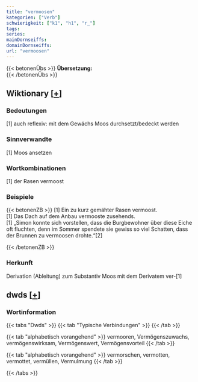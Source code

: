 ```yaml
---
title: "vermoosen"
kategorien: ["Verb"]
schwierigkeit: ["k1", "h1", "r_"]
tags:
series:
mainDornseiffs:
domainDornseiffs:
url: "vermoosen"
---
```


{{< betonenÜbs >}}
**Übersetzung:**  
{{< /betonenÜbs >}}

## Wiktionary [[+](https://de.wiktionary.org/wiki/vermoosen)]

### Bedeutungen
[1] auch reflexiv: mit dem Gewächs Moos durchsetzt/bedeckt werden  

### Sinnverwandte
[1] Moos ansetzen  

### Wortkombinationen
[1] der Rasen vermoost  

### Beispiele
{{< betonenZB >}}
[1] Ein zu kurz gemähter Rasen vermoost.  
[1] Das Dach auf dem Anbau vermooste zusehends.  
[1] „Simon konnte sich vorstellen, dass die Burgbewohner über diese Eiche oft fluchten, denn im Sommer spendete sie gewiss so viel Schatten, dass der Brunnen zu vermoosen drohte.“[2]  

{{< /betonenZB >}}
### Herkunft
Derivation (Ableitung) zum Substantiv Moos mit dem Derivatem ver-[1]  



## dwds [[+](https://www.dwds.de/wb/vermoosen)]

### Wortinformation
{{< tabs "Dwds" >}}
{{< tab "Typische Verbindungen" >}}
{{< /tab >}}

{{< tab "alphabetisch vorangehend" >}}
vermooren, Vermögenszuwachs, vermögenswirksam, Vermögenswert, Vermögensvorteil
{{< /tab >}}

{{< tab "alphabetisch vorangehend" >}}
vermorschen, vermotten, vermottet, vermüllen, Vermulmung
{{< /tab >}}

{{< /tabs >}}

